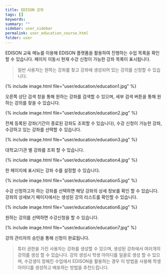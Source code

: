 ```yaml
---
title: EDISON 강좌
tags: []
keywords:
summary: ""
sidebar: user_sidebar
permalink: user_education_course.html
folder: user
---
```


EDISON 교육 메뉴를 이용해 EDISON 플랫폼을 활용하여 진행하는 수업 목록을 확인할 수 있습니다. 페이지 이동시 현재 수강 신청이 가능한 강좌 목록이 표시됩니다. 

 > 일반 사용자는 원하는 강좌를 찾고 강좌에 생성되어 있는 강의를 신청할 수 있습니다.


{% include image.html file="user/education/education1.jpg" %}

오른쪽 상단 검색 창을 통해 원하는 강좌를 검색할 수 있으며, 세부 검색 버튼을 통해 원하는 강의를 찾을 수 있습니다.

{% include image.html file="user/education/education2.jpg" %}

전체 등록된 강좌(기간이 종료된 강좌도 조회할 수 있습니다), 수강 신청이 가능한 강좌, 수강하고 있는 강좌를 선택할 수 있습니다.

{% include image.html file="user/education/education3.jpg" %}

대학교/기관 별 강좌를 조회 할 수 있습니다.

{% include image.html file="user/education/education4.jpg" %}

한 페이지에 표시되는 강좌 수를 설정할 수 있습니다.

{% include image.html file="user/education/education5.jpg" %}

수강 신청하고자 하는 강좌를 선택하면 해당 강좌의 상세 정보를 확인 할 수 있습니다. 강좌의 상세보기 페이지에서는 생성된 강의 리스트를 확인할 수 있습니다.

{% include image.html file="user/education/education6.jpg" %}

원하는 강의를 선택하면 수강신청을 할 수 있습니다.

{% include image.html file="user/education/education7.jpg" %}

강의 관리자의 승인을 통해 신청이 완료됩니다.

> 튜터 권한을 가진 사용자는 강좌를 생성할 수 있으며, 생성된 강좌에서 여러개의 강의를 생성 할 수 있습니다. 강의 생성시 학생 아이디를 일괄로 생성 할 수 있으며, 수강생이 정해진 수업에서 EDISON을 활용하는 경우 이 방법을 사용해 학생 아이디를 생성하고 배포하는 방법을 추천드립니다.
